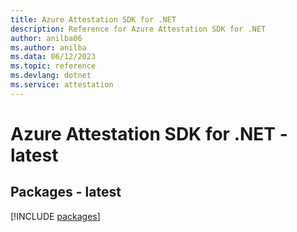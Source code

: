 ```yaml
---
title: Azure Attestation SDK for .NET
description: Reference for Azure Attestation SDK for .NET
author: anilba06
ms.author: anilba
ms.data: 06/12/2023
ms.topic: reference
ms.devlang: dotnet
ms.service: attestation
---
```

# Azure Attestation SDK for .NET - latest
## Packages - latest
[!INCLUDE [packages](attestation-index.md)]